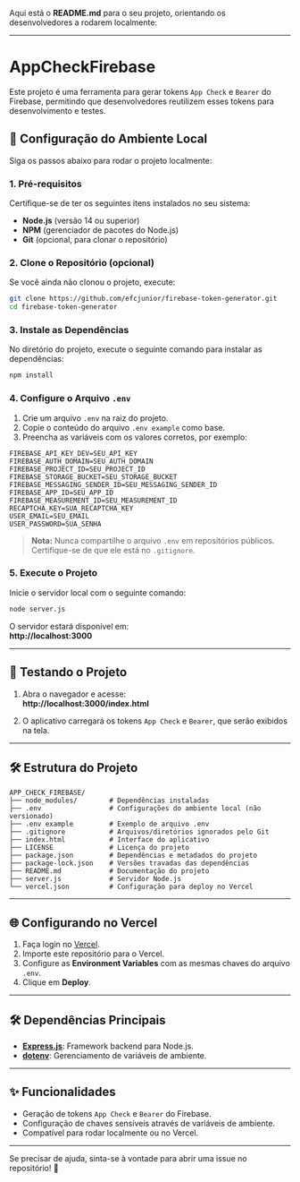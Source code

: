 Aqui está o **README.md** para o seu projeto, orientando os desenvolvedores a rodarem localmente:

---

# AppCheckFirebase

Este projeto é uma ferramenta para gerar tokens `App Check` e `Bearer` do Firebase, permitindo que desenvolvedores reutilizem esses tokens para desenvolvimento e testes.

## 🚀 Configuração do Ambiente Local

Siga os passos abaixo para rodar o projeto localmente:

### 1. Pré-requisitos

Certifique-se de ter os seguintes itens instalados no seu sistema:

- **Node.js** (versão 14 ou superior)
- **NPM** (gerenciador de pacotes do Node.js)
- **Git** (opcional, para clonar o repositório)

### 2. Clone o Repositório (opcional)

Se você ainda não clonou o projeto, execute:

```bash
git clone https://github.com/efcjunior/firebase-token-generator.git
cd firebase-token-generator
```

### 3. Instale as Dependências

No diretório do projeto, execute o seguinte comando para instalar as dependências:

```bash
npm install
```

### 4. Configure o Arquivo `.env`

1. Crie um arquivo `.env` na raiz do projeto.  
2. Copie o conteúdo do arquivo `.env example` como base.
3. Preencha as variáveis com os valores corretos, por exemplo:

```env
FIREBASE_API_KEY_DEV=SEU_API_KEY
FIREBASE_AUTH_DOMAIN=SEU_AUTH_DOMAIN
FIREBASE_PROJECT_ID=SEU_PROJECT_ID
FIREBASE_STORAGE_BUCKET=SEU_STORAGE_BUCKET
FIREBASE_MESSAGING_SENDER_ID=SEU_MESSAGING_SENDER_ID
FIREBASE_APP_ID=SEU_APP_ID
FIREBASE_MEASUREMENT_ID=SEU_MEASUREMENT_ID
RECAPTCHA_KEY=SUA_RECAPTCHA_KEY
USER_EMAIL=SEU_EMAIL
USER_PASSWORD=SUA_SENHA
```

> **Nota:** Nunca compartilhe o arquivo `.env` em repositórios públicos. Certifique-se de que ele está no `.gitignore`.

### 5. Execute o Projeto

Inicie o servidor local com o seguinte comando:

```bash
node server.js
```

O servidor estará disponível em:  
**http://localhost:3000**

---

## 🧪 Testando o Projeto

1. Abra o navegador e acesse:  
   **http://localhost:3000/index.html**

2. O aplicativo carregará os tokens `App Check` e `Bearer`, que serão exibidos na tela.

---

## 🛠️ Estrutura do Projeto

```plaintext
APP_CHECK_FIREBASE/
├── node_modules/        # Dependências instaladas
├── .env                 # Configurações do ambiente local (não versionado)
├── .env example         # Exemplo de arquivo .env
├── .gitignore           # Arquivos/diretórios ignorados pelo Git
├── index.html           # Interface do aplicativo
├── LICENSE              # Licença do projeto
├── package.json         # Dependências e metadados do projeto
├── package-lock.json    # Versões travadas das dependências
├── README.md            # Documentação do projeto
├── server.js            # Servidor Node.js
└── vercel.json          # Configuração para deploy no Vercel
```

---

## 🌐 Configurando no Vercel

1. Faça login no [Vercel](https://vercel.com/).
2. Importe este repositório para o Vercel.
3. Configure as **Environment Variables** com as mesmas chaves do arquivo `.env`.
4. Clique em **Deploy**.

---

## 🛠️ Dependências Principais

- **[Express.js](https://expressjs.com/)**: Framework backend para Node.js.
- **[dotenv](https://github.com/motdotla/dotenv)**: Gerenciamento de variáveis de ambiente.

---

## ✨ Funcionalidades

- Geração de tokens `App Check` e `Bearer` do Firebase.
- Configuração de chaves sensíveis através de variáveis de ambiente.
- Compatível para rodar localmente ou no Vercel.

---

Se precisar de ajuda, sinta-se à vontade para abrir uma issue no repositório! 🚀